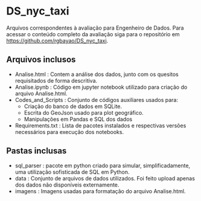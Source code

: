 # DS_nyc_taxi
Arquivos correspondentes à avaliação para Engenheiro de Dados. Para acessar o conteúdo completo da avaliação siga para o repositório em https://github.com/rgbayao/DS_nyc_taxi.
## Arquivos inclusos
- Analise.html : Contem a análise dos dados, junto com os quesitos requisitados de forma descritiva.
- Analise.ipynb : Código em jupyter notebook utilizado para criação do arquivo Analise.html.
- Codes_and_Scripts : Conjunto de códigos auxiliares usados para:
  - Criação do banco de dados em SQLite.
  - Escrita do GeoJson usado para plot geográfico.
  - Manipulações em Pandas e SQL dos dados
- Requirements.txt : Lista de pacotes instalados e respectivas versões necessários para execução dos notebooks.
## Pastas inclusas
- sql_parser : pacote em python criado para simular, simplificadamente, uma utilização sofisticada de SQL em Python.
- data : Conjunto de arquivos de dados utilizados. Foi feito upload apenas dos dados não disponíveis externamente.
- imagens : Imagens usadas para formatação do arquivo Analise.html.
